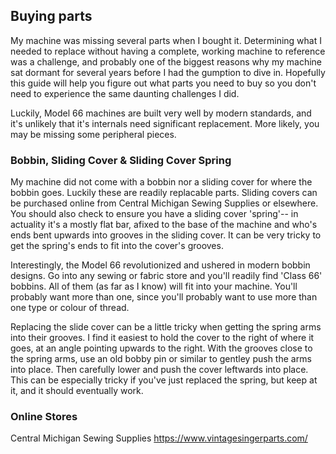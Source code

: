## Buying parts

My machine was missing several parts when I bought it. Determining what I needed to replace without having a complete, working machine to reference was a challenge, and probably one of the biggest reasons why my machine sat dormant for several years before I had the gumption to dive in. Hopefully this guide will help you figure out what parts you need to buy so you don't need to experience the same daunting challenges I did.

Luckily, Model 66 machines are built very well by modern standards, and it's unlikely that it's internals need significant replacement. More likely, you may be missing some peripheral pieces.

### Bobbin, Sliding Cover & Sliding Cover Spring

My machine did not come with a bobbin nor a sliding cover for where the bobbin goes. Luckily these are readily replacable parts.  Sliding covers can be purchased online from Central Michigan Sewing Supplies or elsewhere.  You should also check to ensure you have a sliding cover 'spring'-- in actuality it's a mostly flat bar, afixed to the base of the machine and who's ends bent upwards into grooves in the sliding cover. It can be very tricky to get the spring's ends to fit into the cover's grooves.

Interestingly, the Model 66 revolutionized and ushered in modern bobbin designs. Go into any sewing or fabric store and you'll readily find 'Class 66' bobbins.  All of them (as far as I know) will fit into your machine.  You'll probably want more than one, since you'll probably want to use more than one type or colour of thread.

Replacing the slide cover can be a little tricky when getting the spring arms into their grooves. I find it easiest to hold the cover to the right of where it goes, at an angle pointing upwards to the right. With the grooves close to the spring arms, use an old bobby pin or similar to gentley push the arms into place.  Then carefully lower and push the cover leftwards into place. This can be especially tricky if you've just replaced the spring, but keep at it, and it should eventually work. 


### Online Stores

Central Michigan Sewing Supplies https://www.vintagesingerparts.com/